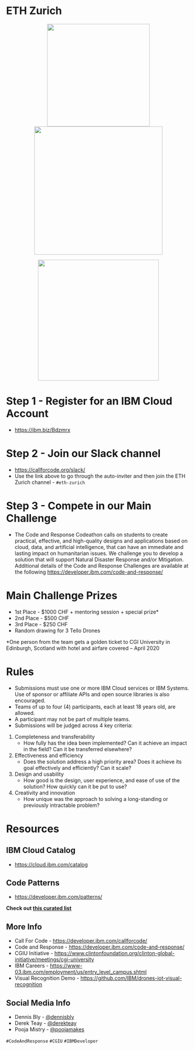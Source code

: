 # ETH Zurich

<p align="center">
  <img width="280" src="https://raw.githubusercontent.com/IBM/hackrpi/master/images/ibm-logo.png"> <img width="350" src="http://www.mdc.edu/main/images/CGIU_logo_horizontal_460x200_tcm6-105188.jpg"> 
</p>

<p align="center">
  <img width="330" src="https://ethz.ch/services/en/service/communication/corporate-design/logo/_jcr_content/par/twocolumn_0/par_right/fullwidthimage/image.imageformat.lightbox.443323699.jpg">
</p>

# Step 1 - Register for an IBM Cloud Account
* https://ibm.biz/Bdzmrx

# Step 2 - Join our Slack channel
* https://callforcode.org/slack/ 
* Use the link above to go through the auto-inviter and then join the ETH Zurich channel - `#eth-zurich`

# Step 3 - Compete in our Main Challenge
* The Code and Response Codeathon calls on students to create practical, effective, and high-quality designs and applications based on cloud, data, and artificial intelligence, that can have an immediate and lasting impact on humanitarian issues. We challenge you to develop a solution that will support Natural Disaster Response and/or Mitigation. Additional details of the Code and Response Challenges are available at the following https://developer.ibm.com/code-and-response/

# Main Challenge Prizes
*	1st Place - $1000 CHF + mentoring session + special prize*
*	2nd Place - $500 CHF
*	3rd Place - $250 CHF
*	Random drawing for 3 Tello Drones

*One person from the team gets a golden ticket to CGI University in Edinburgh, Scotland with hotel and airfare covered – April 2020 

# Rules
* Submissions must use one or more IBM Cloud services or IBM Systems. Use of sponsor or affiliate APIs and open source libraries is also encouraged.
* Teams of up to four (4) participants, each at least 18 years old, are allowed.
* A participant may not be part of multiple teams.
* Submissions will be judged across 4 key criteria:
1) Completeness and transferability
    * How fully has the idea been implemented? Can it achieve an impact in the field? Can it be transferred elsewhere?
2) Effectiveness and efficiency
    * Does the solution address a high priority area? Does it achieve its goal effectively and efficiently? Can it scale?
3) Design and usability
    * How good is the design, user experience, and ease of use of the solution? How quickly can it be put to use?
4) Creativity and innovation
    * How unique was the approach to solving a long-standing or previously intractable problem?

# Resources

## IBM Cloud Catalog
* https://cloud.ibm.com/catalog

## Code Patterns
* https://developer.ibm.com/patterns/

 **Check out [this curated list](https://github.com/pmmistry/hackrpi/blob/master/CodePatterns.md)** 

## More Info

* Call For Code - https://developer.ibm.com/callforcode/
* Code and Response - https://developer.ibm.com/code-and-response/
* CGIU Initiative - https://www.clintonfoundation.org/clinton-global-initiative/meetings/cgi-university
* IBM Careers - https://www-03.ibm.com/employment/us/entry_level_campus.shtml
* Visual Recognition Demo - https://github.com/IBM/drones-iot-visual-recognition

## Social Media Info
- Dennis Bly - [@dennisbly](https://twitter.com/dennisbly)
- Derek Teay - [@derekteay](https://twitter.com/derekteay)
- Pooja Mistry - [@poojamakes](https://twitter.com/poojamakes)

`#CodeAndResponse` `#CGIU` `#IBMDeveloper`
